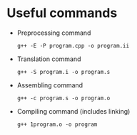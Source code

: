 # Useful commands

* Preprocessing command

  ```shell
  g++ -E -P program.cpp -o program.ii
  ```

* Translation command

  ```shell
  g++ -S program.i -o program.s
  ```

* Assembling command

  ```shell
  g++ -c program.s -o program.o
  ```

* Compiling command (includes linking)

  ```shell
  g++ 1program.o -o program
  ```